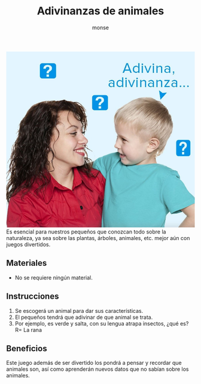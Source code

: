 ﻿---
layout: post
title:  "Adivinanzas de animales"
tags: [naturalista]
categories: [ninos, actividad]
author: monse
image: /assets/posts/2020-07-21-animales.jpeg
hidden: true
---
![Actividad de animales](/assets/posts/2020-07-21-animales.jpeg)<br/>
Es esencial para nuestros pequeños que conozcan todo sobre la naturaleza, ya sea sobre las plantas, árboles, animales, etc. mejor aún con juegos divertidos. 

## Materiales 
- No se requiere ningún material.

## Instrucciones
1. Se escogerá un animal para dar sus características.
2. El pequeños tendrá que adivinar de que animal se trata.
3. Por ejemplo, es verde y salta, con su lengua atrapa insectos, ¿qué es? R= La rana 

## Beneficios
Este juego además de ser divertido los pondrá a pensar y recordar que animales son, así como aprenderán nuevos datos que no sabían sobre los animales.
